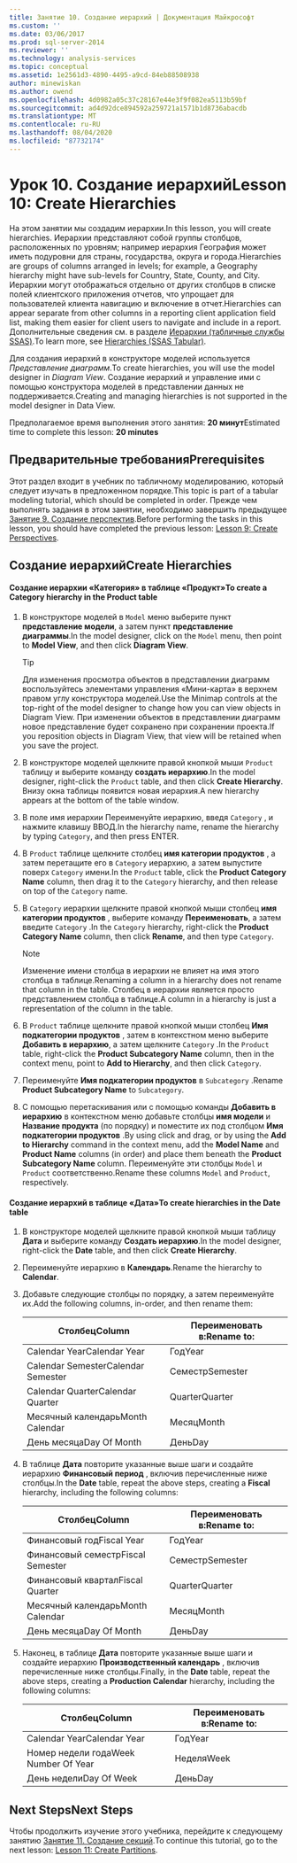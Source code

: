 ```yaml
---
title: Занятие 10. Создание иерархий | Документация Майкрософт
ms.custom: ''
ms.date: 03/06/2017
ms.prod: sql-server-2014
ms.reviewer: ''
ms.technology: analysis-services
ms.topic: conceptual
ms.assetid: 1e2561d3-4890-4495-a9cd-84eb88508938
author: minewiskan
ms.author: owend
ms.openlocfilehash: 4d0982a05c37c28167e44e3f9f082ea5113b59bf
ms.sourcegitcommit: ad4d92dce894592a259721a1571b1d8736abacdb
ms.translationtype: MT
ms.contentlocale: ru-RU
ms.lasthandoff: 08/04/2020
ms.locfileid: "87732174"
---
```

# <a name="lesson-10-create-hierarchies"></a><span data-ttu-id="d05eb-102">Урок 10. Создание иерархий</span><span class="sxs-lookup"><span data-stu-id="d05eb-102">Lesson 10: Create Hierarchies</span></span>
  <span data-ttu-id="d05eb-103">На этом занятии мы создадим иерархии.</span><span class="sxs-lookup"><span data-stu-id="d05eb-103">In this lesson, you will create hierarchies.</span></span> <span data-ttu-id="d05eb-104">Иерархии представляют собой группы столбцов, расположенных по уровням; например иерархия География может иметь подуровни для страны, государства, округа и города.</span><span class="sxs-lookup"><span data-stu-id="d05eb-104">Hierarchies are groups of columns arranged in levels; for example, a Geography hierarchy might have sub-levels for Country, State, County, and City.</span></span> <span data-ttu-id="d05eb-105">Иерархии могут отображаться отдельно от других столбцов в списке полей клиентского приложения отчетов, что упрощает для пользователей клиента навигацию и включение в отчет.</span><span class="sxs-lookup"><span data-stu-id="d05eb-105">Hierarchies can appear separate from other columns in a reporting client application field list, making them easier for client users to navigate and include in a report.</span></span> <span data-ttu-id="d05eb-106">Дополнительные сведения см. в разделе [Иерархии (табличные службы SSAS)](tabular-models/hierarchies-ssas-tabular.md).</span><span class="sxs-lookup"><span data-stu-id="d05eb-106">To learn more, see [Hierarchies &#40;SSAS Tabular&#41;](tabular-models/hierarchies-ssas-tabular.md).</span></span>  
  
 <span data-ttu-id="d05eb-107">Для создания иерархий в конструкторе моделей используется *Представление диаграмм*.</span><span class="sxs-lookup"><span data-stu-id="d05eb-107">To create hierarchies, you will use the model designer in *Diagram View*.</span></span> <span data-ttu-id="d05eb-108">Создание иерархий и управление ими с помощью конструктора моделей в представлении данных не поддерживается.</span><span class="sxs-lookup"><span data-stu-id="d05eb-108">Creating and managing hierarchies is not supported in the model designer in Data View.</span></span>  
  
 <span data-ttu-id="d05eb-109">Предполагаемое время выполнения этого занятия: **20 минут**</span><span class="sxs-lookup"><span data-stu-id="d05eb-109">Estimated time to complete this lesson: **20 minutes**</span></span>  
  
## <a name="prerequisites"></a><span data-ttu-id="d05eb-110">Предварительные требования</span><span class="sxs-lookup"><span data-stu-id="d05eb-110">Prerequisites</span></span>  
 <span data-ttu-id="d05eb-111">Этот раздел входит в учебник по табличному моделированию, который следует изучать в предложенном порядке.</span><span class="sxs-lookup"><span data-stu-id="d05eb-111">This topic is part of a tabular modeling tutorial, which should be completed in order.</span></span> <span data-ttu-id="d05eb-112">Прежде чем выполнять задания в этом занятии, необходимо завершить предыдущее [Занятие 9. Создание перспектив](lesson-8-create-perspectives.md).</span><span class="sxs-lookup"><span data-stu-id="d05eb-112">Before performing the tasks in this lesson, you should have completed the previous lesson: [Lesson 9: Create Perspectives](lesson-8-create-perspectives.md).</span></span>  
  
## <a name="create-hierarchies"></a><span data-ttu-id="d05eb-113">Создание иерархий</span><span class="sxs-lookup"><span data-stu-id="d05eb-113">Create Hierarchies</span></span>  
  
#### <a name="to-create-a-category-hierarchy-in-the-product-table"></a><span data-ttu-id="d05eb-114">Создание иерархии «Категория» в таблице «Продукт»</span><span class="sxs-lookup"><span data-stu-id="d05eb-114">To create a Category hierarchy in the Product table</span></span>  
  
1.  <span data-ttu-id="d05eb-115">В конструкторе моделей в `Model` меню выберите пункт **представление модели**, а затем пункт **представление диаграммы**.</span><span class="sxs-lookup"><span data-stu-id="d05eb-115">In the model designer, click on the `Model` menu, then point to **Model View**, and then click **Diagram View**.</span></span>  
  
    > [!TIP]  
    >  <span data-ttu-id="d05eb-116">Для изменения просмотра объектов в представлении диаграмм воспользуйтесь элементами управления «Мини-карта» в верхнем правом углу конструктора моделей.</span><span class="sxs-lookup"><span data-stu-id="d05eb-116">Use the Minimap controls at the top-right of the model designer to change how you can view objects in Diagram View.</span></span> <span data-ttu-id="d05eb-117">При изменении объектов в представлении диаграмм новое представление будет сохранено при сохранении проекта.</span><span class="sxs-lookup"><span data-stu-id="d05eb-117">If you reposition objects in Diagram View, that view will be retained when you save the project.</span></span>  
  
2.  <span data-ttu-id="d05eb-118">В конструкторе моделей щелкните правой кнопкой мыши `Product` таблицу и выберите команду **создать иерархию**.</span><span class="sxs-lookup"><span data-stu-id="d05eb-118">In the model designer, right-click the `Product` table, and then click **Create Hierarchy**.</span></span> <span data-ttu-id="d05eb-119">Внизу окна таблицы появится новая иерархия.</span><span class="sxs-lookup"><span data-stu-id="d05eb-119">A new hierarchy appears at the bottom of the table window.</span></span>  
  
3.  <span data-ttu-id="d05eb-120">В поле имя иерархии Переименуйте иерархию, введя `Category` , и нажмите клавишу ВВОД.</span><span class="sxs-lookup"><span data-stu-id="d05eb-120">In the hierarchy name, rename the hierarchy by typing `Category`, and then press ENTER.</span></span>  
  
4.  <span data-ttu-id="d05eb-121">В `Product` таблице щелкните столбец **имя категории продуктов** , а затем перетащите его в `Category` иерархию, а затем выпустите поверх `Category` имени.</span><span class="sxs-lookup"><span data-stu-id="d05eb-121">In the `Product` table, click the **Product Category Name** column, then drag it to the `Category` hierarchy, and then release on top of the `Category` name.</span></span>  
  
5.  <span data-ttu-id="d05eb-122">В `Category` иерархии щелкните правой кнопкой мыши столбец **имя категории продуктов** , выберите команду **Переименовать**, а затем введите `Category` .</span><span class="sxs-lookup"><span data-stu-id="d05eb-122">In the `Category` hierarchy, right-click the **Product Category Name** column, then click **Rename**, and then type `Category`.</span></span>  
  
    > [!NOTE]  
    >  <span data-ttu-id="d05eb-123">Изменение имени столбца в иерархии не влияет на имя этого столбца в таблице.</span><span class="sxs-lookup"><span data-stu-id="d05eb-123">Renaming a column in a hierarchy does not rename that column in the table.</span></span> <span data-ttu-id="d05eb-124">Столбец в иерархии является просто представлением столбца в таблице.</span><span class="sxs-lookup"><span data-stu-id="d05eb-124">A column in a hierarchy is just a representation of the column in the table.</span></span>  
  
6.  <span data-ttu-id="d05eb-125">В `Product` таблице щелкните правой кнопкой мыши столбец **Имя подкатегории продуктов** , затем в контекстном меню выберите **Добавить в иерархию**, а затем щелкните `Category` .</span><span class="sxs-lookup"><span data-stu-id="d05eb-125">In the `Product` table, right-click the **Product Subcategory Name** column, then in the context menu, point to **Add to Hierarchy**, and then click `Category`.</span></span>  
  
7.  <span data-ttu-id="d05eb-126">Переименуйте **Имя подкатегории продуктов** в `Subcategory` .</span><span class="sxs-lookup"><span data-stu-id="d05eb-126">Rename **Product Subcategory Name** to `Subcategory`.</span></span>  
  
8.  <span data-ttu-id="d05eb-127">С помощью перетаскивания или с помощью команды **Добавить в иерархию** в контекстном меню добавьте столбцы **имя модели** и **Название продукта** (по порядку) и поместите их под столбцом **Имя подкатегории продуктов** .</span><span class="sxs-lookup"><span data-stu-id="d05eb-127">By using click and drag, or by using the **Add to Hierarchy** command in the context menu, add the **Model Name** and **Product Name** columns (in order) and place them beneath the **Product Subcategory Name** column.</span></span> <span data-ttu-id="d05eb-128">Переименуйте эти столбцы `Model` и `Product` соответственно.</span><span class="sxs-lookup"><span data-stu-id="d05eb-128">Rename these columns `Model` and `Product`, respectively.</span></span>  
  
#### <a name="to-create-hierarchies-in-the-date-table"></a><span data-ttu-id="d05eb-129">Создание иерархий в таблице «Дата»</span><span class="sxs-lookup"><span data-stu-id="d05eb-129">To create hierarchies in the Date table</span></span>  
  
1.  <span data-ttu-id="d05eb-130">В конструкторе моделей щелкните правой кнопкой мыши таблицу **Дата** и выберите команду **Создать иерархию**.</span><span class="sxs-lookup"><span data-stu-id="d05eb-130">In the model designer, right-click the **Date** table, and then click **Create Hierarchy**.</span></span>  
  
2.  <span data-ttu-id="d05eb-131">Переименуйте иерархию в **Календарь**.</span><span class="sxs-lookup"><span data-stu-id="d05eb-131">Rename the hierarchy to **Calendar**.</span></span>  
  
3.  <span data-ttu-id="d05eb-132">Добавьте следующие столбцы по порядку, а затем переименуйте их.</span><span class="sxs-lookup"><span data-stu-id="d05eb-132">Add the following columns, in-order, and then rename them:</span></span>  
  
    |<span data-ttu-id="d05eb-133">Столбец</span><span class="sxs-lookup"><span data-stu-id="d05eb-133">Column</span></span>|<span data-ttu-id="d05eb-134">Переименовать в:</span><span class="sxs-lookup"><span data-stu-id="d05eb-134">Rename to:</span></span>|  
    |------------|----------------|  
    |<span data-ttu-id="d05eb-135">Calendar Year</span><span class="sxs-lookup"><span data-stu-id="d05eb-135">Calendar Year</span></span>|<span data-ttu-id="d05eb-136">Год</span><span class="sxs-lookup"><span data-stu-id="d05eb-136">Year</span></span>|  
    |<span data-ttu-id="d05eb-137">Calendar Semester</span><span class="sxs-lookup"><span data-stu-id="d05eb-137">Calendar Semester</span></span>|<span data-ttu-id="d05eb-138">Семестр</span><span class="sxs-lookup"><span data-stu-id="d05eb-138">Semester</span></span>|  
    |<span data-ttu-id="d05eb-139">Calendar Quarter</span><span class="sxs-lookup"><span data-stu-id="d05eb-139">Calendar Quarter</span></span>|<span data-ttu-id="d05eb-140">Quarter</span><span class="sxs-lookup"><span data-stu-id="d05eb-140">Quarter</span></span>|  
    |<span data-ttu-id="d05eb-141">Месячный календарь</span><span class="sxs-lookup"><span data-stu-id="d05eb-141">Month Calendar</span></span>|<span data-ttu-id="d05eb-142">Месяц</span><span class="sxs-lookup"><span data-stu-id="d05eb-142">Month</span></span>|  
    |<span data-ttu-id="d05eb-143">День месяца</span><span class="sxs-lookup"><span data-stu-id="d05eb-143">Day Of Month</span></span>|<span data-ttu-id="d05eb-144">День</span><span class="sxs-lookup"><span data-stu-id="d05eb-144">Day</span></span>|  
  
4.  <span data-ttu-id="d05eb-145">В таблице **Дата** повторите указанные выше шаги и создайте иерархию **Финансовый период** , включив перечисленные ниже столбцы.</span><span class="sxs-lookup"><span data-stu-id="d05eb-145">In the **Date** table, repeat the above steps, creating a **Fiscal** hierarchy, including the following columns:</span></span>  
  
    |<span data-ttu-id="d05eb-146">Столбец</span><span class="sxs-lookup"><span data-stu-id="d05eb-146">Column</span></span>|<span data-ttu-id="d05eb-147">Переименовать в:</span><span class="sxs-lookup"><span data-stu-id="d05eb-147">Rename to:</span></span>|  
    |------------|----------------|  
    |<span data-ttu-id="d05eb-148">Финансовый год</span><span class="sxs-lookup"><span data-stu-id="d05eb-148">Fiscal Year</span></span>|<span data-ttu-id="d05eb-149">Год</span><span class="sxs-lookup"><span data-stu-id="d05eb-149">Year</span></span>|  
    |<span data-ttu-id="d05eb-150">Финансовый семестр</span><span class="sxs-lookup"><span data-stu-id="d05eb-150">Fiscal Semester</span></span>|<span data-ttu-id="d05eb-151">Семестр</span><span class="sxs-lookup"><span data-stu-id="d05eb-151">Semester</span></span>|  
    |<span data-ttu-id="d05eb-152">Финансовый квартал</span><span class="sxs-lookup"><span data-stu-id="d05eb-152">Fiscal Quarter</span></span>|<span data-ttu-id="d05eb-153">Quarter</span><span class="sxs-lookup"><span data-stu-id="d05eb-153">Quarter</span></span>|  
    |<span data-ttu-id="d05eb-154">Месячный календарь</span><span class="sxs-lookup"><span data-stu-id="d05eb-154">Month Calendar</span></span>|<span data-ttu-id="d05eb-155">Месяц</span><span class="sxs-lookup"><span data-stu-id="d05eb-155">Month</span></span>|  
    |<span data-ttu-id="d05eb-156">День месяца</span><span class="sxs-lookup"><span data-stu-id="d05eb-156">Day Of Month</span></span>|<span data-ttu-id="d05eb-157">День</span><span class="sxs-lookup"><span data-stu-id="d05eb-157">Day</span></span>|  
  
5.  <span data-ttu-id="d05eb-158">Наконец, в таблице **Дата** повторите указанные выше шаги и создайте иерархию **Производственный календарь** , включив перечисленные ниже столбцы.</span><span class="sxs-lookup"><span data-stu-id="d05eb-158">Finally, in the **Date** table, repeat the above steps, creating a **Production Calendar** hierarchy, including the following columns:</span></span>  
  
    |<span data-ttu-id="d05eb-159">Столбец</span><span class="sxs-lookup"><span data-stu-id="d05eb-159">Column</span></span>|<span data-ttu-id="d05eb-160">Переименовать в:</span><span class="sxs-lookup"><span data-stu-id="d05eb-160">Rename to:</span></span>|  
    |------------|----------------|  
    |<span data-ttu-id="d05eb-161">Calendar Year</span><span class="sxs-lookup"><span data-stu-id="d05eb-161">Calendar Year</span></span>|<span data-ttu-id="d05eb-162">Год</span><span class="sxs-lookup"><span data-stu-id="d05eb-162">Year</span></span>|  
    |<span data-ttu-id="d05eb-163">Номер недели года</span><span class="sxs-lookup"><span data-stu-id="d05eb-163">Week Number Of Year</span></span>|<span data-ttu-id="d05eb-164">Неделя</span><span class="sxs-lookup"><span data-stu-id="d05eb-164">Week</span></span>|  
    |<span data-ttu-id="d05eb-165">День недели</span><span class="sxs-lookup"><span data-stu-id="d05eb-165">Day Of Week</span></span>|<span data-ttu-id="d05eb-166">День</span><span class="sxs-lookup"><span data-stu-id="d05eb-166">Day</span></span>|  
  
## <a name="next-steps"></a><span data-ttu-id="d05eb-167">Next Steps</span><span class="sxs-lookup"><span data-stu-id="d05eb-167">Next Steps</span></span>  
 <span data-ttu-id="d05eb-168">Чтобы продолжить изучение этого учебника, перейдите к следующему занятию [Занятие 11. Создание секций](lesson-10-create-partitions.md).</span><span class="sxs-lookup"><span data-stu-id="d05eb-168">To continue this tutorial, go to the next lesson: [Lesson 11: Create Partitions](lesson-10-create-partitions.md).</span></span>  
  
  
